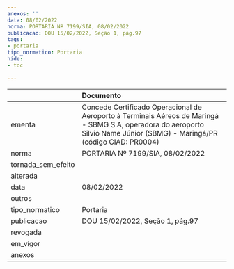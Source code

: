 ```yaml
---
anexos: ''
data: 08/02/2022
norma: PORTARIA Nº 7199/SIA, 08/02/2022
publicacao: DOU 15/02/2022, Seção 1, pág.97
tags:
- portaria
tipo_normatico: Portaria
hide: 
- toc 
 
---
```


|                    | Documento                                                                                                                                                                  |
|:-------------------|:---------------------------------------------------------------------------------------------------------------------------------------------------------------------------|
| ementa             | Concede Certificado Operacional de Aeroporto à Terminais Aéreos de Maringá - SBMG S.A​, operadora do aeroporto Silvio Name Júnior (SBMG) - Maringá/PR (código CIAD: PR0004) |
| norma              | PORTARIA Nº 7199/SIA, 08/02/2022                                                                                                                                           |
| tornada_sem_efeito |                                                                                                                                                                            |
| alterada           |                                                                                                                                                                            |
| data               | 08/02/2022                                                                                                                                                                 |
| outros             |                                                                                                                                                                            |
| tipo_normatico     | Portaria                                                                                                                                                                   |
| publicacao         | DOU 15/02/2022, Seção 1, pág.97                                                                                                                                            |
| revogada           |                                                                                                                                                                            |
| em_vigor           |                                                                                                                                                                            |
| anexos             |                                                                                                                                                                            |